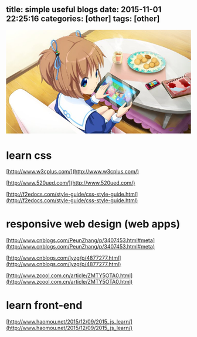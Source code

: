 title: simple useful blogs
date: 2015-11-01 22:25:16
categories: [other]
tags: [other]
---

![](/images/s32.jpg)

# learn css

[http://www.w3cplus.com/](http://www.w3cplus.com/)

[http://www.520ued.com/](http://www.520ued.com/) 

[http://f2edocs.com/style-guide/css-style-guide.html](http://f2edocs.com/style-guide/css-style-guide.html)


# responsive web design (web apps)

[http://www.cnblogs.com/PeunZhang/p/3407453.html#meta](http://www.cnblogs.com/PeunZhang/p/3407453.html#meta)

[http://www.cnblogs.com/lyzg/p/4877277.html](http://www.cnblogs.com/lyzg/p/4877277.html)

[http://www.zcool.com.cn/article/ZMTY5OTA0.html](http://www.zcool.com.cn/article/ZMTY5OTA0.html)


# learn front-end

[http://www.haomou.net/2015/12/09/2015_js_learn/](http://www.haomou.net/2015/12/09/2015_js_learn/)